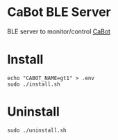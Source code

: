 # CaBot BLE Server

BLE server to monitor/control [CaBot](https://github.com/cmu-cabot/cabot)

# Install

```
echo "CABOT_NAME=gt1" > .env
sudo ./install.sh
```

# Uninstall

```
sudo ./uninstall.sh
```
